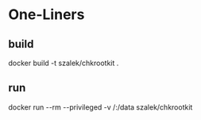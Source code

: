 
# One-Liners

## build

docker build -t szalek/chkrootkit .


## run

docker run --rm --privileged -v /:/data szalek/chkrootkit
